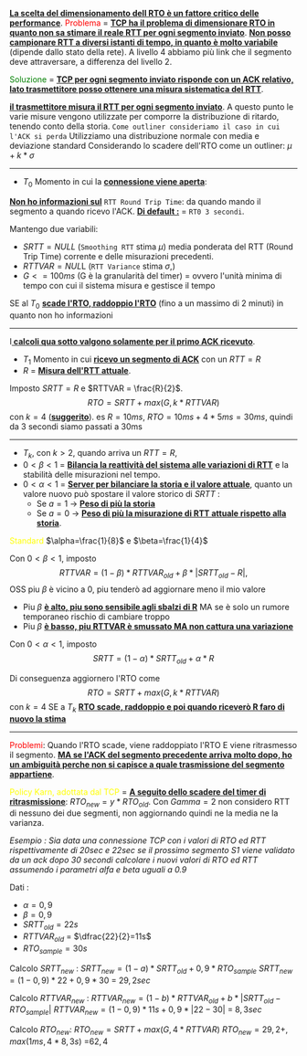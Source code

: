 <b><u>La scelta del dimensionamento dell RTO è un fattore critico delle performance</u></b>.
<span style=color:red>Problema</span> = <b><u>TCP ha il problema di dimensionare RTO in quanto non sa stimare il reale RTT per ogni segmento inviato</u></b>. <b><u>Non posso campionare RTT a diversi istanti di tempo, in quanto è molto variabile</u></b> (dipende dallo stato della rete). A livello 4 abbiamo più link che il segmento deve attraversare, a differenza del livello 2. 

<span style=color:green>Soluzione</span> = <b><u>TCP per ogni segmento inviato risponde con un ACK relativo, lato trasmettitore posso ottenere una misura sistematica del RTT</u></b>. 

<b><u>il trasmettitore misura il RTT per ogni segmento inviato</u></b>. A questo punto le varie misure vengono utilizzate per comporre la distribuzione di ritardo, tenendo conto della storia. 
`Come outliner consideriamo il caso in cui l'ACK si perda`
Utilizziamo una distribuzione normale con media e deviazione standard
Considerando lo scadere dell'RTO come un outliner: $\mu + k*\sigma$

---
- $T_0$ Momento in cui la <b><u>connessione viene aperta</u></b>: 

<b><u>Non ho informazioni sul</u></b> `RTT Round Trip Time`: da quando mando il segmento a quando ricevo l'ACK. 
<b><u>Di default :</u></b> = `RT0 3 secondi`.

Mantengo due variabili: 
- $SRTT = NULL$ (`Smoothing RTT` stima $\mu$) media ponderata del RTT (Round Trip Time) corrente e delle misurazioni precedenti. 
- $RTTVAR = NUL$L (`RTT Variance` stima $\sigma$,) 
- $G <= 100ms$ (G è la granularità del timer) = ovvero l'unità minima di tempo con cui il sistema misura e gestisce il tempo

SE al $T_0$ <b><u>scade l'RTO, raddoppio l'RTO</u></b> (fino a un massimo di 2 minuti) in quanto non ho informazioni

---
I<b><u> calcoli qua sotto valgono solamente per il primo ACK ricevuto</u></b>. 

- $T_1$ Momento in cui <b><u>ricevo un segmento di ACK</u></b> con un $RTT = R$
- $R$ = <b><u>Misura dell'RTT attuale</u></b>.

Imposto $SRTT = R$ e $RTTVAR = \frac{R}{2}$. $$RTO = SRTT + max(G, k*RTTVAR)$$con $k = 4$ (<b><u>suggerito</u></b>).
es 
$R = 10 ms$, 
$RTO = 10ms + 4*5ms = 30ms$, quindi da 3 secondi siamo passati a 30ms

---
- $T_k$, con $k>2$, quando arriva un $RTT = R$, 
- $0<\beta<1$ = <b><u>Bilancia la reattività del sistema alle variazioni di RTT</u></b> e la stabilità delle misurazioni nel tempo.
- $0<\alpha<1$ = <b><u>Server per bilanciare la storia e il valore attuale</u></b>, quanto un valore nuovo può spostare il valore storico di $SRTT$ : 
   - Se $a=1$ -> <b><u>Peso di più la storia</u></b> 
  - Se $a=0$ -> <b><u>Peso di più la misurazione di RTT attuale rispetto alla storia</u></b>.

<span style=color:yellow>Standard</span> $\alpha=\frac{1}{8}$ e $\beta=\frac{1}{4}$

Con $0<\beta<1$, imposto $$RTTVAR = (1-\beta)*RTTVAR_{old} + \beta*|SRTT_{old}-R|,$$
OSS piu $\beta$ è vicino a 0, piu tenderò ad aggiornare meno il mio valore
- Piu $\beta$ <b><u>è alto, piu sono sensibile agli sbalzi di R</u></b> MA se è solo un rumore temporaneo rischio di cambiare troppo
- Piu $\beta$ <b><u>è basso, piu RTTVAR è smussato MA non cattura una variazione</u></b>

Con $0<\alpha<1$, imposto
 $$SRTT = (1-\alpha)*SRTT_{old} + \alpha*R$$

Di conseguenza aggiornero l'RTO come 
$$RTO = SRTT + max(G, k*RTTVAR)$$con $k = 4$
SE a $T_k$ <b><u>RTO scade, raddoppio e poi quando riceverò R faro di nuovo la stima</u></b>

---
<span style=color:red>Problemi</span>:
Quando l'RTO scade, viene raddoppiato l'RTO E viene ritrasmesso il segmento. <b><u>MA se l'ACK del segmento precedente arriva molto dopo, ho un ambiguità perche non si capisce a quale trasmissione del segmento appartiene</u></b>.

<span style=color:yellow>Policy Karn, adottata dal TCP</span> =  <b><u>A seguito dello scadere del timer di ritrasmissione</u></b>: 
    $RTO_{new} = y * RTO_{old}$. Con $Gamma=2$
non considero RTT di nessuno dei due segmenti, non aggiornando quindi ne la media ne la varianza.

*Esempio :*
*Sia data una connessione TCP con i valori di RTO ed RTT rispettivamente di 20sec e 22sec se il prossimo segmento S1 viene validato da un ack dopo 30 secondi calcolare i nuovi valori di RTO ed RTT assumendo i parametri alfa e beta uguali a 0.9*

Dati : 
- $\alpha=0,9$
- $\beta = 0,9$
- $SRTT_{old} =22 s$
- $RTTVAR_{old}$ = $\dfrac{22}{2}=11s$ 
- $RTO_{sample} = 30s$

Calcolo $SRTT_{new}$ : 
$SRTT_{new} = (1-a)*SRTT_{old}+0,9*RTO_{sample}$ 
$SRTT_{new} = (1-0,9)*22+0,9*30$ = $29,2sec$

Calcolo $RTTVAR_{new}$ :
$RTTVAR_{new} = (1-b)*RTTVAR_{old}+b*|SRTT_{old} - RTO_{sample}|$
$RTTVAR_{new} = (1-0,9)*11s+0,9*|22 - 30|$ = $8,3 sec$

Calcolo $RTO_{new}$:
$RTO_{new} = SRTT + max(G,4*RTTVAR)$
$RTO_{new} = 29,2 + ,max(1ms, 4*8,3s)$ =$62,4$ 





